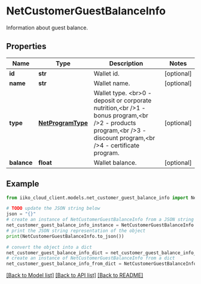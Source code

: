 # NetCustomerGuestBalanceInfo

Information about guest balance.

## Properties

Name | Type | Description | Notes
------------ | ------------- | ------------- | -------------
**id** | **str** | Wallet id. | [optional] 
**name** | **str** | Wallet name. | [optional] 
**type** | [**NetProgramType**](NetProgramType.md) | Wallet type.  &lt;br&gt;0 - deposit or corporate nutrition,&lt;br /&gt;1 - bonus program,&lt;br /&gt;2 - products program,&lt;br /&gt;3 - discount program,&lt;br /&gt;4 - certificate program. | [optional] 
**balance** | **float** | Wallet balance. | [optional] 

## Example

```python
from iiko_cloud_client.models.net_customer_guest_balance_info import NetCustomerGuestBalanceInfo

# TODO update the JSON string below
json = "{}"
# create an instance of NetCustomerGuestBalanceInfo from a JSON string
net_customer_guest_balance_info_instance = NetCustomerGuestBalanceInfo.from_json(json)
# print the JSON string representation of the object
print(NetCustomerGuestBalanceInfo.to_json())

# convert the object into a dict
net_customer_guest_balance_info_dict = net_customer_guest_balance_info_instance.to_dict()
# create an instance of NetCustomerGuestBalanceInfo from a dict
net_customer_guest_balance_info_from_dict = NetCustomerGuestBalanceInfo.from_dict(net_customer_guest_balance_info_dict)
```
[[Back to Model list]](../README.md#documentation-for-models) [[Back to API list]](../README.md#documentation-for-api-endpoints) [[Back to README]](../README.md)


